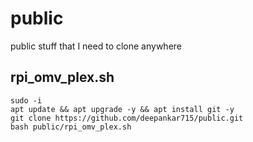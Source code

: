 # public
public stuff that I need to clone anywhere

## rpi_omv_plex.sh
```
sudo -i
apt update && apt upgrade -y && apt install git -y
git clone https://github.com/deepankar715/public.git
bash public/rpi_omv_plex.sh
```
